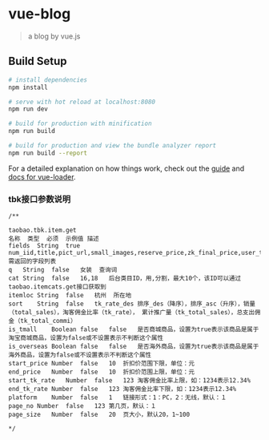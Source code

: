 # vue-blog

> a blog by vue.js

## Build Setup

``` bash
# install dependencies
npm install

# serve with hot reload at localhost:8080
npm run dev

# build for production with minification
npm run build

# build for production and view the bundle analyzer report
npm run build --report
```

For a detailed explanation on how things work, check out the [guide](http://vuejs-templates.github.io/webpack/) and [docs for vue-loader](http://vuejs.github.io/vue-loader).

### tbk接口参数说明
```
/**

taobao.tbk.item.get
名称	类型	必须	示例值	描述
fields	String	true	num_iid,title,pict_url,small_images,reserve_price,zk_final_price,user_type,provcity,item_url,seller_id,volume,nick	需返回的字段列表
q	String	false	女装	查询词
cat	String	false	16,18	后台类目ID，用,分割，最大10个，该ID可以通过taobao.itemcats.get接口获取到
itemloc	String	false	杭州	所在地
sort	String	false	tk_rate_des	排序_des（降序），排序_asc（升序），销量（total_sales），淘客佣金比率（tk_rate）， 累计推广量（tk_total_sales），总支出佣金（tk_total_commi）
is_tmall	Boolean	false	false	是否商城商品，设置为true表示该商品是属于淘宝商城商品，设置为false或不设置表示不判断这个属性
is_overseas	Boolean	false	false	是否海外商品，设置为true表示该商品是属于海外商品，设置为false或不设置表示不判断这个属性
start_price	Number	false	10	折扣价范围下限，单位：元
end_price	Number	false	10	折扣价范围上限，单位：元
start_tk_rate	Number	false	123	淘客佣金比率上限，如：1234表示12.34%
end_tk_rate	Number	false	123	淘客佣金比率下限，如：1234表示12.34%
platform	Number	false	1	链接形式：1：PC，2：无线，默认：１
page_no	Number	false	123	第几页，默认：１
page_size	Number	false	20	页大小，默认20，1~100

*/
```

